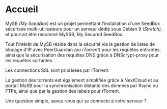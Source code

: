 # Accueil

MySB _\(My SeedBox\)_ est un projet permettant l'installation d'une SeedBox sécurisée multi-utilisateurs pour un serveur dédié sous Debian 9 _\(Stretch\),_ et pourrait être renommé MySSB, My Secured SeedBox.

Tout l'intérêt de MySB réside dans la sécurité via la gestion de listes de blocage d'IP avec PeerGuardian _\(ou rTorrent\)_ pour les requêtes entrantes, ainsi que la sécurisation des requêtes DNS grâce à DNScrypt-proxy pour les requêtes sortantes.

Les connections SSL sont priorisées par rTorrent.

La gestion des torrents est également simplifiée grâce à NextCloud et au portail MySB pour la synchronisation distante des données par Rsync ou FTPs, ainsi que par la gestion des labels pour rTorrent.

Une question simple, savez-vous qui se connecte à votre serveur ?

